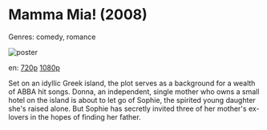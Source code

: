 # Mamma Mia! (2008)

Genres: comedy, romance

![poster](http://image.tmdb.org/t/p/w500/husdvXT5x3TDrYBx9nTWGAMZKVY.jpg)

en:
  [720p](magnet:?xt=urn:btih:05B79C682D5DF29A9F9C44639E5CD5A5674DDB0A&tr=udp://glotorrents.pw:6969/announce&tr=udp://tracker.opentrackr.org:1337/announce&tr=udp://torrent.gresille.org:80/announce&tr=udp://tracker.openbittorrent.com:80&tr=udp://tracker.coppersurfer.tk:6969&tr=udp://tracker.leechers-paradise.org:6969&tr=udp://p4p.arenabg.ch:1337&tr=udp://tracker.internetwarriors.net:1337)
  [1080p](magnet:?xt=urn:btih:C477A4A79E094697E222959F657C3971CED642FC&tr=udp://glotorrents.pw:6969/announce&tr=udp://tracker.opentrackr.org:1337/announce&tr=udp://torrent.gresille.org:80/announce&tr=udp://tracker.openbittorrent.com:80&tr=udp://tracker.coppersurfer.tk:6969&tr=udp://tracker.leechers-paradise.org:6969&tr=udp://p4p.arenabg.ch:1337&tr=udp://tracker.internetwarriors.net:1337)
  


Set on an idyllic Greek island, the plot serves as a background for a wealth of ABBA hit songs. Donna, an independent, single mother who owns a small hotel on the island is about to let go of Sophie, the spirited young daughter she's raised alone. But Sophie has secretly invited three of her mother's ex-lovers in the hopes of finding her father.